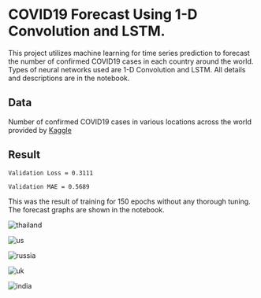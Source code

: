 # COVID19 Forecast Using 1-D Convolution and LSTM.

This project utilizes machine learning for time series prediction to forecast the number of confirmed COVID19 cases in each country around the world. 
Types of neural networks used are 1-D Convolution and LSTM. All details and descriptions are in the notebook. 

## Data
Number of confirmed COVID19 cases in various locations across the world provided by [Kaggle](https://www.kaggle.com/c/covid19-global-forecasting-week-5/overview)

## Result
```Validation Loss = 0.3111```

```Validation MAE = 0.5689```

This was the result of training for 150 epochs without any thorough tuning. The forecast graphs are shown in the notebook.

![thailand](https://github.com/KongpolC/covid_19_forecast/tree/master/images/thailand.png)

![us](https://github.com/KongpolC/covid_19_forecast/tree/master/images/us.png)

![russia](https://github.com/KongpolC/covid_19_forecast/tree/master/images/russia.png)

![uk](https://github.com/KongpolC/covid_19_forecast/tree/master/images/uk.png)

![india](https://github.com/KongpolC/covid_19_forecast/tree/master/images/india.png)
